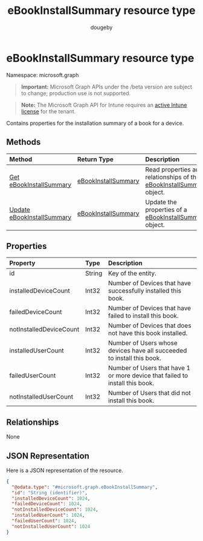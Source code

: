 ﻿---
title: "eBookInstallSummary resource type"
description: "Contains properties for the installation summary of a book for a device."
author: "dougeby"
localization_priority: Normal
ms.prod: "intune"
doc_type: resourcePageType
---

# eBookInstallSummary resource type

Namespace: microsoft.graph

> **Important:** Microsoft Graph APIs under the /beta version are subject to change; production use is not supported.

> **Note:** The Microsoft Graph API for Intune requires an [active Intune license](https://go.microsoft.com/fwlink/?linkid=839381) for the tenant.

Contains properties for the installation summary of a book for a device.

## Methods

| Method                                                                          | Return Type                                                             | Description                                                                                                              |
| :------------------------------------------------------------------------------ | :---------------------------------------------------------------------- | :----------------------------------------------------------------------------------------------------------------------- |
| [Get eBookInstallSummary](../api/intune-books-ebookinstallsummary-get.md)       | [eBookInstallSummary](../resources/intune-books-ebookinstallsummary.md) | Read properties and relationships of the [eBookInstallSummary](../resources/intune-books-ebookinstallsummary.md) object. |
| [Update eBookInstallSummary](../api/intune-books-ebookinstallsummary-update.md) | [eBookInstallSummary](../resources/intune-books-ebookinstallsummary.md) | Update the properties of a [eBookInstallSummary](../resources/intune-books-ebookinstallsummary.md) object.               |

## Properties

| Property                | Type   | Description                                                                  |
| :---------------------- | :----- | :--------------------------------------------------------------------------- |
| id                      | String | Key of the entity.                                                           |
| installedDeviceCount    | Int32  | Number of Devices that have successfully installed this book.                |
| failedDeviceCount       | Int32  | Number of Devices that have failed to install this book.                     |
| notInstalledDeviceCount | Int32  | Number of Devices that does not have this book installed.                    |
| installedUserCount      | Int32  | Number of Users whose devices have all succeeded to install this book.       |
| failedUserCount         | Int32  | Number of Users that have 1 or more device that failed to install this book. |
| notInstalledUserCount   | Int32  | Number of Users that did not install this book.                              |

## Relationships

None

## JSON Representation

Here is a JSON representation of the resource.

<!-- {
  "blockType": "resource",
  "keyProperty": "id",
  "@odata.type": "microsoft.graph.eBookInstallSummary"
}
-->

```json
{
  "@odata.type": "#microsoft.graph.eBookInstallSummary",
  "id": "String (identifier)",
  "installedDeviceCount": 1024,
  "failedDeviceCount": 1024,
  "notInstalledDeviceCount": 1024,
  "installedUserCount": 1024,
  "failedUserCount": 1024,
  "notInstalledUserCount": 1024
}
```
